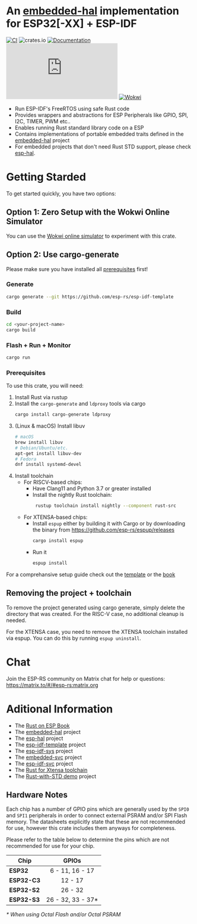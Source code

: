 # An [embedded-hal](https://github.com/rust-embedded/embedded-hal) implementation for ESP32[-XX] + ESP-IDF

[![CI](https://github.com/esp-rs/esp-idf-hal/actions/workflows/ci.yml/badge.svg)](https://github.com/esp-rs/esp-idf-hal/actions/workflows/ci.yml)
![crates.io](https://img.shields.io/crates/v/esp-idf-hal.svg)
[![Documentation](https://img.shields.io/badge/docs-esp--rs-brightgreen)](https://esp-rs.github.io/esp-idf-hal/esp_idf_hal/index.html)
[![Matrix](https://img.shields.io/matrix/esp-rs:matrix.org?label=join%20matrix&color=BEC5C9&logo=matrix)](https://matrix.to/#/#esp-rs:matrix.org)
[![Wokwi](https://img.shields.io/endpoint?label=wokwi&url=https%3A%2F%2Fwokwi.com%2Fbadge%2Fsimulate-in-wokwi.json)]((https://wokwi.com/projects/332188235906155092))

- Run ESP-IDF's FreeRTOS using safe Rust code
- Provides wrappers and abstractions for ESP Peripherals like GPIO, SPI, I2C, TIMER, PWM etc..
- Enables running Rust standard library code on a ESP
- Contains implementations of portable embedded traits defined in the [embedded-hal](https://github.com/rust-embedded/embedded-hal) project
- For embedded projects that don't need Rust STD support, please check [esp-hal](https://github.com/esp-rs/esp-hal).



# Getting Starded

To get started quickly, you have two options:

## Option 1: Zero Setup with the Wokwi Online Simulator

You can use the [Wokwi online simulator](https://wokwi.com/projects/332188235906155092) to experiment with this crate.

## Option 2: Use cargo-generate
Please make sure you have installed all [prerequisites](https://github.com/esp-rs/esp-idf-hal#prerequisites) first!
### Generate
```bash
cargo generate --git https://github.com/esp-rs/esp-idf-template
```
### Build
```bash 
cd <your-project-name>
cargo build
```
### Flash + Run + Monitor
```bash
cargo run
```

### Prerequisites

To use this crate, you will need:

1. Install Rust via rustup
2. Install the `cargo-generate` and `ldproxy` tools via cargo
    ```bash
    cargo install cargo-generate ldproxy
    ```
3. (Linux & macOS) Install libuv
    ```bash
    # macOS
    brew install libuv
    # Debian/Ubuntu/etc.
    apt-get install libuv-dev
    # Fedora
    dnf install systemd-devel
    ```
4. Install toolchain
    *  For RISCV-based chips:
        - Have Clang11 and Python 3.7 or greater installed
        - Install the nightly Rust toolchain:
            ```bash
             rustup toolchain install nightly --component rust-src
             ```
    * For XTENSA-based chips:
        - Install `espup` either by building it with Cargo or by downloading the binary from https://github.com/esp-rs/espup/releases
            ```bash
            cargo install espup
            ```
       - Run it
            ```bash
            espup install
            ```

For a comprehansive setup guide check out the [template](https://github.com/esp-rs/esp-idf-template#prerequisites) or the [book](https://esp-rs.github.io/book/)

## Removing the project + toolchain
To remove the project generated using cargo generate, simply delete the directory that was created. For the RISC-V case, no additional cleanup is needed.

For the XTENSA case, you need to remove the XTENSA toolchain installed via espup. You can do this by running `espup uninstall`.

# Chat
Join the ESP-RS community on Matrix chat for help or questions: https://matrix.to/#/#esp-rs:matrix.org

# Aditional Information

* The [Rust on ESP Book](https://esp-rs.github.io/book/)
* The [embedded-hal](https://github.com/rust-embedded/embedded-hal) project
* The [esp-hal](https://github.com/esp-rs/esp-hal) project
* The [esp-idf-template](https://github.com/esp-rs/esp-idf-template) project
* The [esp-idf-sys](https://github.com/esp-rs/esp-idf-sys) project
* The [embedded-svc](https://github.com/esp-rs/embedded-svc) project
* The [esp-idf-svc](https://github.com/esp-rs/esp-idf-svc) project
* The [Rust for Xtensa toolchain](https://github.com/esp-rs/rust-build)
* The [Rust-with-STD demo](https://github.com/ivmarkov/rust-esp32-std-demo) project

## Hardware Notes

Each chip has a number of GPIO pins which are generally used by the `SPI0` and `SPI1` peripherals in order to connect external PSRAM and/or SPI Flash memory. The datasheets explicitly state that these are not recommended for use, however this crate includes them anyways for completeness.

Please refer to the table below to determine the pins which are not recommended for use for your chip.

| Chip         |       GPIOs        |
| ------------ | :----------------: |
| **ESP32**    |  6 - 11, 16 - 17   |
| **ESP32-C3** |      12 - 17       |
| **ESP32-S2** |      26 - 32       |
| **ESP32-S3** | 26 - 32, 33 - 37\* |

_\* When using Octal Flash and/or Octal PSRAM_

